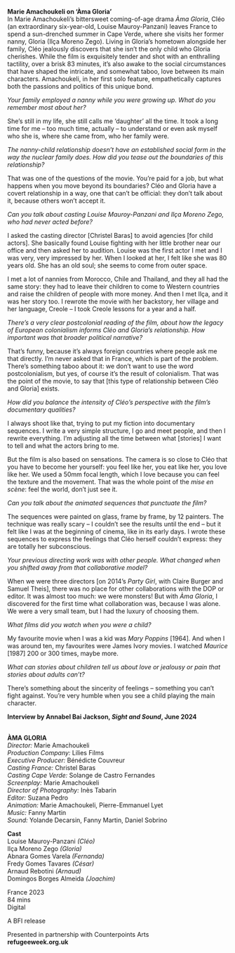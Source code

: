 
**Marie Amachoukeli on ‘Àma Gloria’**  
In Marie Amachoukeli’s bittersweet coming-of-age drama _Àma Gloria_, Cléo (an extraordinary six-year-old, Louise Mauroy-Panzani) leaves France to spend a sun-drenched summer in Cape Verde, where she visits her former nanny, Gloria (Ilça Moreno Zego). Living in Gloria’s hometown alongside her family, Cléo jealously discovers that she isn’t the only child who Gloria cherishes. While the film is exquisitely tender and shot with an enthralling tactility, over a brisk 83 minutes, it’s also awake to the social circumstances that have shaped the intricate, and somewhat taboo, love between its main characters. Amachoukeli, in her first solo feature, empathetically captures both the passions and politics of this unique bond.

_Your family employed a nanny while you were growing up. What do you remember most about her?_

She’s still in my life, she still calls me ‘daughter’ all the time. It took a long time for me – too much time, actually – to understand or even ask myself who she is, where she came from, who her family were.

_The nanny-child relationship doesn’t have an established social form in the way the nuclear family does. How did you tease out the boundaries of this relationship?_

That was one of the questions of the movie. You’re paid for a job, but what happens when you move beyond its boundaries? Cléo and Gloria have a covert relationship in a way, one that can’t be official: they don’t talk about it, because others won’t accept it.

_Can you talk about casting Louise Mauroy-Panzani and Ilça Moreno Zego, who had never acted before?_

I asked the casting director [Christel Baras] to avoid agencies [for child actors]. She basically found Louise fighting with her little brother near our office and then asked her to audition. Louise was the first actor I met and I was very, very impressed by her. When I looked at her, I felt like she was 80 years old. She has an old soul; she seems to come from outer space.

I met a lot of nannies from Morocco, Chile and Thailand, and they all had the same story: they had to leave their children to come to Western countries and raise the children of people with more money. And then I met Ilça, and it was her story too. I rewrote the movie with her backstory, her village and her language, Creole – I took Creole lessons for a year and a half.

_There’s a very clear postcolonial reading of the film, about how the legacy of European colonialism informs Cléo and Gloria’s relationship. How important was that broader political narrative?_

That’s funny, because it’s always foreign countries where people ask me that directly. I’m never asked that in France, which is part of the problem. There’s something taboo about it: we don’t want to use the word postcolonialism, but yes, of course it’s the result of colonialism. That was the point of the movie, to say that [this type of relationship between Cléo and Gloria] exists.

_How did you balance the intensity of Cléo’s perspective with the film’s documentary qualities?_

I always shoot like that, trying to put my fiction into documentary sequences. I write a very simple structure, I go and meet people, and then I rewrite everything. I’m adjusting all the time between what [stories] I want to tell and what the actors bring to me.

But the film is also based on sensations. The camera is so close to Cléo that you have to become her yourself: you feel like her, you eat like her, you love like her. We used a 50mm focal length, which I love because you can feel the texture and the movement. That was the whole point of the _mise en scène_: feel the world, don’t just see it.

_Can you talk about the animated sequences that punctuate the film?_

The sequences were painted on glass, frame by frame, by 12 painters. The technique was really scary – I couldn’t see the results until the end – but it felt like I was at the beginning of cinema, like in its early days. I wrote these sequences to express the feelings that Cléo herself couldn’t express: they are totally her subconscious.

_Your previous directing work was with other people. What changed when you shifted away from that collaborative model?_

When we were three directors [on 2014’s _Party Girl_, with Claire Burger and Samuel Theis], there was no place for other collaborations with the DOP or editor. It was almost too much: we were monsters! But with _Àma Gloria_, I discovered for the first time what collaboration was, because I was alone. We were a very small team, but I had the luxury of choosing them.

_What films did you watch when you were a child?_

My favourite movie when I was a kid was _Mary Poppins_ [1964]. And when I was around ten, my favourites were James Ivory movies. I watched _Maurice_ [1987] 200 or 300 times, maybe more.

_What can stories about children tell us about love or jealousy or pain that stories about adults can’t?_

There’s something about the sincerity of feelings – something you can’t fight against. You’re very humble when you see a child playing the main character.

**Interview by Annabel Bai Jackson, _Sight and Sound_, June 2024**
<br><br>

**ÀMA GLORIA**<br>
_Director:_ Marie Amachoukeli<br>
_Production Company:_ Lilies Films<br>
_Executive Producer:_ Bénédicte Couvreur<br>
_Casting France:_ Christel Baras<br>
_Casting Cape Verde:_ Solange de Castro Fernandes<br>
_Screenplay:_ Marie Amachoukeli<br>
_Director of Photography:_ Inès Tabarin<br>
_Editor:_ Suzana Pedro<br>
_Animation:_ Marie Amachoukeli,  Pierre-Emmanuel Lyet<br>
_Music:_ Fanny Martin<br>
_Sound:_ Yolande Decarsin, Fanny Martin,  Daniel Sobrino<br>

**Cast**<br>
Louise Mauroy-Panzani _(Cléo)_<br>
Ilça Moreno Zego _(Gloria)_<br>
Abnara Gomes Varela _(Fernanda)_<br>
Fredy Gomes Tavares _(César)_<br>
Arnaud Rebotini _(Arnaud)_<br>
Domingos Borges Almeida _(Joachim)_<br>

France 2023<br>
84 mins<br>
Digital

A BFI release

Presented in partnership with  Counterpoints Arts  
**refugeeweek.org.uk**<br>
<br><br>
<!--stackedit_data:
eyJoaXN0b3J5IjpbLTIxMjE3Nzc3NzZdfQ==
-->